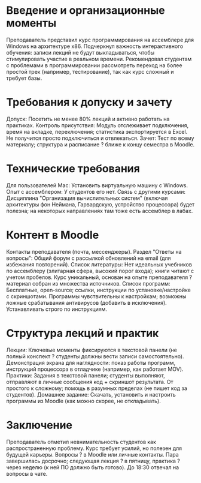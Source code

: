 # Введение и организационные моменты

Преподаватель представил курс программирования на ассемблере для Windows на архитектуре x86. Подчеркнул важность интерактивного обучения: записи лекций не будут выкладываться, чтобы стимулировать участие в реальном времени. Рекомендовал студентам с проблемами в программировании рассмотреть переход на более простой трек (например, тестирование), так как курс сложный и требует базы.

# Требования к допуску и зачету

Допуск: Посетить не менее 80% лекций и активно работать на практиках.
Контроль присутствия: Модуль отслеживает подключения, время на вкладке, переключения; статистика экспортируется в Excel. Не получится просто подключиться и отвлекаться.
Зачет: Тест по всему материалу; структура и расписание ? ближе к концу семестра в Moodle.

# Технические требования

Для пользователей Mac: Установить виртуальную машину с Windows.
Опыт с ассемблером: У студентов его нет.
Связь с другими курсами: Дисциплина "Организация вычислительных систем" (включая архитектуры фон Неймана, Гарвардскую, устройство процессора) будет полезна; на некоторых направлениях там тоже есть ассемблер в лабах.

# Контент в Moodle

Контакты преподавателя (почта, мессенджеры).
Раздел "Ответы на вопросы": Общий форум с рассылкой обновлений на email (для избежания повторений).
Список литературы: Нет идеальных учебников по ассемблеру (элитарная сфера, высокий порог входа); книги читают с учетом пробелов. Курс уникальный, основан на опыте преподавателя ? материал собран из множества источников.
Список программ: Бесплатные, open-source; ссылки, инструкции по установке/настройке с скриншотами. Программы чувствительны к настройкам; возможны ложные срабатывания антивирусов (добавить в исключения). Устанавливать строго по инструкциям.

# Структура лекций и практик

Лекции: Ключевые моменты фиксируются в текстовой панели (не полный конспект ? студенты должны вести записи самостоятельно). Демонстрация экрана для наглядности: показ работы программ, инструкций процессора в отладчике (например, как работает MOV).
Практики: Задания в текстовой панели; студенты выполняют, отправляют в личные сообщения код + скриншот результата. От простого к сложному; помощь в разумных пределах (не пишет код за студентов).
Домашнее задание: Скачать, установить и настроить программы из Moodle (как можно скорее, не откладывать).

# Заключение

Преподаватель отметил невнимательность студентов как распространенную проблему. Курс требует усилий, но полезен для будущей карьеры. Вопросы ? в Moodle или личные контакты. Пара завершилась досрочно; следующая лекция ? в пятницу, практика ? через неделю (к ней ПО должно быть готово). До 18:30 отвечал на вопросы в чате.